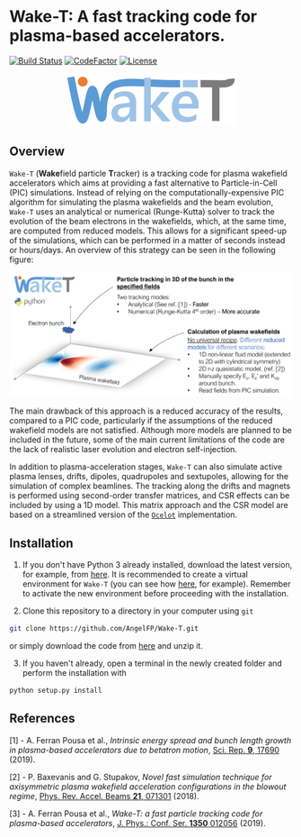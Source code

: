 # Wake-T: A fast tracking code for plasma-based accelerators.
[![Build Status](https://travis-ci.org/AngelFP/Wake-T.svg?branch=master)](https://travis-ci.org/AngelFP/Wake-T)
[![CodeFactor](https://www.codefactor.io/repository/github/angelfp/wake-t/badge)](https://www.codefactor.io/repository/github/angelfp/wake-t)
[![License](https://img.shields.io/badge/license-LGPLv3-blue.svg)](https://www.gnu.org/licenses/lgpl-3.0.html)

<p align="center">
  <img alt="Wake-T logo" src="other/WakeT_logo_dot.png" width="300px" />
</p>

## Overview
 `Wake-T` (**Wake**field particle **T**racker) is a tracking code for plasma wakefield accelerators which aims at providing a fast alternative to Particle-in-Cell (PIC) simulations. Instead of relying on the computationally-expensive PIC algorithm for simulating the plasma wakefields and the beam evolution, `Wake-T` uses an analytical or numerical (Runge-Kutta) solver to track the evolution of the beam electrons in the wakefields, which, at the same time, are computed from reduced models. This allows for a significant speed-up of the simulations, which can be performed in a matter of seconds instead or hours/days. An overview of this strategy can be seen in the following figure:
<p align="center">
  <img alt="Wake-T logo" src="other/plasma_tracking.png" width="600px" />
</p>

The main drawback of this approach is a reduced accuracy of the results, compared to a PIC code, particularly if the assumptions of the reduced wakefield models are not satisfied. Although more models are planned to be included in the future, some of the main current limitations of the code are the lack of realistic laser evolution and electron self-injection.

In addition to plasma-acceleration stages, `Wake-T` can also simulate active plasma lenses, drifts, dipoles, quadrupoles and sextupoles, allowing for the simulation of complex beamlines. The tracking along the drifts and magnets is performed using second-order transfer matrices, and CSR effects can be included by using a 1D model. This matrix approach and the CSR model are based on a streamlined version of the [`Ocelot`](https://github.com/ocelot-collab/ocelot) implementation.

## Installation
1) If you don't have Python 3 already installed, download the latest version, for example, from [here](https://www.python.org/downloads/release/python-352/). It is recommended to create a virtual environment for `Wake-T` (you can see how [here](https://docs.python.org/3/library/venv.html), for example). Remember to activate the new environment before proceeding with the installation.

2) Clone this repository to a directory in your computer using `git`
```bash
git clone https://github.com/AngelFP/Wake-T.git
```
or simply download the code from [here](https://github.com/AngelFP/Wake-T/archive/master.zip) and unzip it.

3) If you haven't already, open a terminal in the newly created folder and perform the installation with
```bash
python setup.py install
```

## References

[1] - A. Ferran Pousa et al., *Intrinsic energy spread and bunch length growth in plasma-based accelerators due to betatron motion*, [Sci. Rep. **9**, 17690 ](https://doi.org/10.1038/s41598-019-53887-8) (2019).

[2] - P. Baxevanis and G. Stupakov, *Novel fast simulation technique for axisymmetric plasma wakefield acceleration configurations in the blowout regime*, [Phys. Rev. Accel. Beams **21**, 071301](https://journals.aps.org/prab/abstract/10.1103/PhysRevAccelBeams.21.071301) (2018).

[3] - A. Ferran Pousa et al., *Wake-T: a fast particle tracking code for plasma-based accelerators*, [J. Phys.: Conf. Ser. **1350** 012056](https://iopscience.iop.org/article/10.1088/1742-6596/1350/1/012056) (2019).